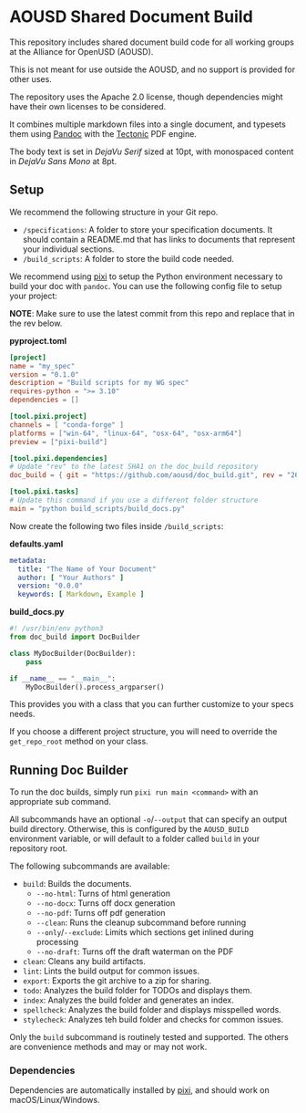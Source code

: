 # AOUSD Shared Document Build

This repository includes shared document build code for all working groups at the Alliance for OpenUSD (AOUSD).

This is not meant for use outside the AOUSD, and no support is provided for other uses.

The repository uses the Apache 2.0 license, though dependencies might have their own licenses to be considered.


It combines multiple markdown files into a single document, and
typesets them using [Pandoc](https://pandoc.org) with the
 [Tectonic](https://tectonic-typesetting.github.io/en-US/) 
 PDF engine.

 The body text is set in *DejaVu Serif* sized at 10pt, with monospaced content in *DejaVu Sans Mono* at 8pt.

## Setup

We recommend the following structure in your Git repo.

* `/specifications`: A folder to store your specification documents. It should contain a README.md that has links to documents that represent your individual sections.
* `/build_scripts`: A folder to store the build code needed.

We recommend using [pixi](https://pixi.sh/) to setup the Python environment necessary to build your doc with `pandoc`. You can use the following config file to setup your project:

**NOTE**: Make sure to use the latest commit from this repo and replace that in the rev below.

**pyproject.toml**
```toml
[project]
name = "my_spec"
version = "0.1.0"
description = "Build scripts for my WG spec"
requires-python = ">= 3.10"
dependencies = []

[tool.pixi.project]
channels = [ "conda-forge" ]
platforms = ["win-64", "linux-64", "osx-64", "osx-arm64"]
preview = ["pixi-build"]

[tool.pixi.dependencies]
# Update "rev" to the latest SHA1 on the doc_build repository
doc_build = { git = "https://github.com/aousd/doc_build.git", rev = "262823b94a66ebc16526b53c0d8c4de22d05e447" }

[tool.pixi.tasks]
# Update this command if you use a different folder structure
main = "python build_scripts/build_docs.py"
```

Now create the following two files inside `/build_scripts`:

**defaults.yaml**
```yaml
metadata:
  title: "The Name of Your Document"
  author: [ "Your Authors" ]
  version: "0.0.0"
  keywords: [ Markdown, Example ]
```

**build_docs.py**
```python
#! /usr/bin/env python3
from doc_build import DocBuilder

class MyDocBuilder(DocBuilder):
    pass

if __name__ == "__main__":
    MyDocBuilder().process_argparser()
```

This provides you with a class that you can further customize to your specs needs.

If you choose a different project structure, you will need to override the `get_repo_root`
method on your class.

## Running Doc Builder

To run the doc builds, simply run `pixi run main <command>` with an appropriate sub command.

All subcommands have an optional `-o`/`--output` that can specify an output build directory. Otherwise, this is configured by the `AOUSD_BUILD` environment variable, or
will default to a folder called `build` in your repository root.

The following subcommands are available:

* `build`: Builds the documents.
    * `--no-html`: Turns of html generation
    * `--no-docx`: Turns off docx generation
    * `--no-pdf`: Turns off pdf generation
    * `--clean`: Runs the cleanup subcommand before running
    * `--only`/`--exclude`: Limits which sections get inlined during processing
    * `--no-draft`: Turns off the draft waterman on the PDF
* `clean`: Cleans any build artifacts.
* `lint`: Lints the build output for common issues.
* `export`: Exports the git archive to a zip for sharing.
* `todo`: Analyzes the build folder for TODOs and displays them.
* `index`: Analyzes the build folder and generates an index.
* `spellcheck`: Analyzes the build folder and displays misspelled words.
* `stylecheck`: Analyzes teh build folder and checks for common issues.

Only the `build` subcommand is routinely tested and supported. The others are convenience
methods and may or may not work.

### Dependencies

Dependencies are automatically installed by [pixi](https://pixi.sh), and should work on macOS/Linux/Windows.